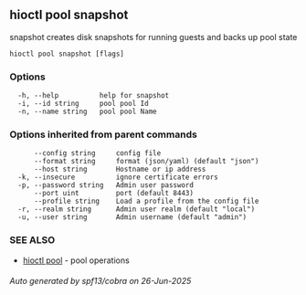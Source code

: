 ## hioctl pool snapshot

snapshot creates disk snapshots for running guests and backs up pool state

```
hioctl pool snapshot [flags]
```

### Options

```
  -h, --help          help for snapshot
  -i, --id string     pool pool Id
  -n, --name string   pool pool Name
```

### Options inherited from parent commands

```
      --config string     config file
      --format string     format (json/yaml) (default "json")
      --host string       Hostname or ip address
  -k, --insecure          ignore certificate errors
  -p, --password string   Admin user password
      --port uint         port (default 8443)
      --profile string    Load a profile from the config file
  -r, --realm string      Admin user realm (default "local")
  -u, --user string       Admin username (default "admin")
```

### SEE ALSO

* [hioctl pool](hioctl_pool.md)	 - pool operations

###### Auto generated by spf13/cobra on 26-Jun-2025
